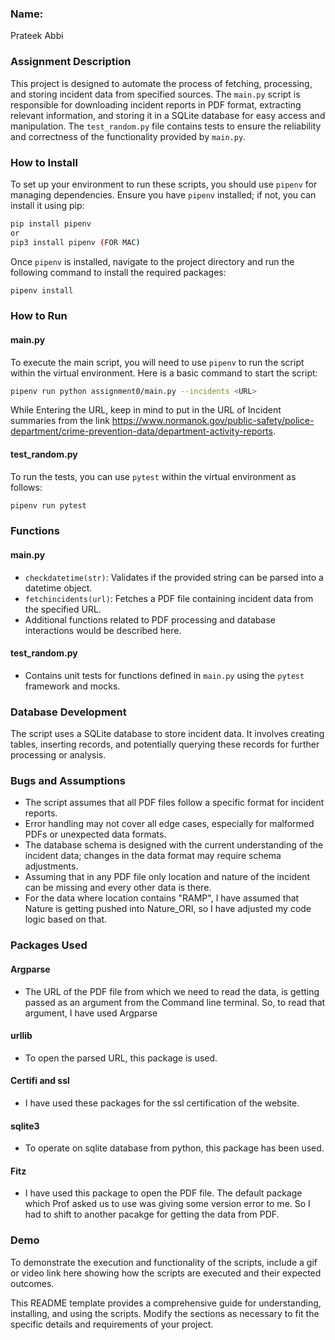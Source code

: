 ### Name:
Prateek Abbi

### Assignment Description
This project is designed to automate the process of fetching, processing, and storing incident data from specified sources. The `main.py` script is responsible for downloading incident reports in PDF format, extracting relevant information, and storing it in a SQLite database for easy access and manipulation. The `test_random.py` file contains tests to ensure the reliability and correctness of the functionality provided by `main.py`.

### How to Install
To set up your environment to run these scripts, you should use `pipenv` for managing dependencies. Ensure you have `pipenv` installed; if not, you can install it using pip:

```bash
pip install pipenv
or 
pip3 install pipenv (FOR MAC)
```

Once `pipenv` is installed, navigate to the project directory and run the following command to install the required packages:

```bash
pipenv install
```

### How to Run

#### main.py
To execute the main script, you will need to use `pipenv` to run the script within the virtual environment. Here is a basic command to start the script:

```bash
pipenv run python assignment0/main.py --incidents <URL>
```

While Entering the URL, keep in mind to put in the URL of Incident summaries from the link https://www.normanok.gov/public-safety/police-department/crime-prevention-data/department-activity-reports.

#### test_random.py
To run the tests, you can use `pytest` within the virtual environment as follows:

```bash
pipenv run pytest
```

### Functions

#### main.py
- `checkdatetime(str)`: Validates if the provided string can be parsed into a datetime object.
- `fetchincidents(url)`: Fetches a PDF file containing incident data from the specified URL.
- Additional functions related to PDF processing and database interactions would be described here.

#### test_random.py
- Contains unit tests for functions defined in `main.py` using the `pytest` framework and mocks.

### Database Development
The script uses a SQLite database to store incident data. It involves creating tables, inserting records, and potentially querying these records for further processing or analysis.

### Bugs and Assumptions
- The script assumes that all PDF files follow a specific format for incident reports.
- Error handling may not cover all edge cases, especially for malformed PDFs or unexpected data formats.
- The database schema is designed with the current understanding of the incident data; changes in the data format may require schema adjustments.
- Assuming that in any PDF file only location and nature of the incident can be missing and every other data is there.
- For the data where location contains "RAMP", I have assumed that Nature is getting pushed into Nature_ORI, so I have adjusted my code logic based on that. 

### Packages Used
#### Argparse
- The URL of the PDF file from which we need to read the data, is getting passed as an argument from the Command line terminal. So, to read that argument, I have used Argparse
#### urllib
- To open the parsed URL, this package is used. 
#### Certifi and ssl
- I have used these packages for the ssl certification of the website.
#### sqlite3
- To operate on sqlite database from python, this package has been used. 
#### Fitz
- I have used this package to open the PDF file. The default package which Prof asked us to use was giving some version error to me. So I had to shift to another pacakge for getting the data from PDF. 

### Demo
To demonstrate the execution and functionality of the scripts, include a gif or video link here showing how the scripts are executed and their expected outcomes.

This README template provides a comprehensive guide for understanding, installing, and using the scripts. Modify the sections as necessary to fit the specific details and requirements of your project.